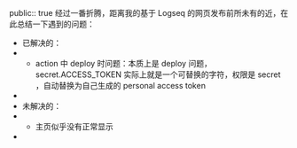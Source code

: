 public:: true
经过一番折腾，距离我的基于 Logseq 的网页发布前所未有的近，在此总结一下遇到的问题：

- 已解决的：
- - action 中 deploy 时问题：本质上是 deploy 问题，secret.ACCESS_TOKEN 实际上就是一个可替换的字符，权限是 secret ，自动替换为自己生成的 personal access token
-
- 未解决的：
- - 主页似乎没有正常显示
-